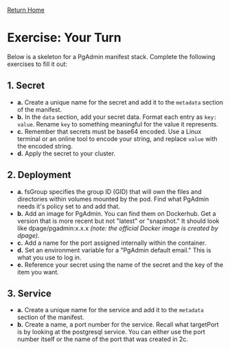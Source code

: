 [Return Home](/README.md)

# Exercise: Your Turn

Below is a skeleton for a PgAdmin manifest stack. Complete the following exercises to fill it out:



## 1. Secret

- **a.** Create a unique name for the secret and add it to the `metadata` section of the manifest.
- **b.** In the `data` section, add your secret data. Format each entry as `key: value`. Rename `key` to something meaningful for the value it represents.
- **c.** Remember that secrets must be base64 encoded. Use a Linux terminal or an online tool to encode your string, and replace `value` with the encoded string.
- **d.** Apply the secret to your cluster.



## 2. Deployment

- **a.** fsGroup specifies the group ID (GID) that will own the files and directories within volumes mounted by the pod. Find what PgAdmin needs it's policy set to and add that.
- **b.** Add an image for PgAdmin. You can find them on Dockerhub. Get a version that is more recent but not "latest" or "snapshot." It should look like dpage/pgadmin:x.x.x *(note: the official Docker image is created by dpage).*
- **c.** Add a name for the port assigned internally within the container. 
- **d.** Set an environment variable for a "PgAdmin default email." This is what you use to log in.
- **e.** Reference your secret using the name of the secret and the key of the item you want. 


## 3. Service

- **a.** Create a unique name for the service and add it to the `metadata` section of the manifest.
- **b.** Create a name, a port number for the service. Recall what targetPort is by looking at the postgresql service. You can either use the port number itself or the name of the port that was created in 2c.

